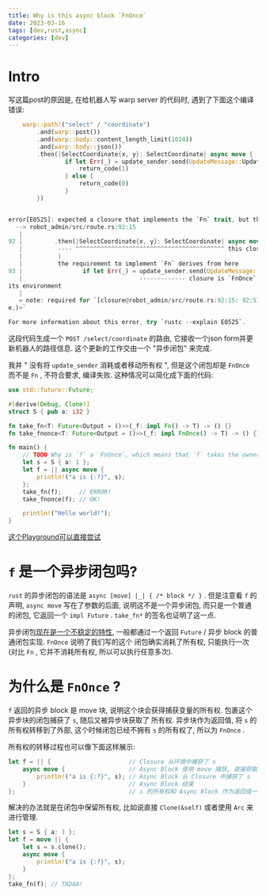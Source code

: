```yaml
---
title: Why is this async block `FnOnce`
date: 2023-03-16
tags: [dev,rust,async]
categories: [dev]
---
```

# Intro

写这篇post的原因是, 在给机器人写 warp server 的代码时,
遇到了下面这个编译错误:

``` rust
    warp::path!("select" / "coordinate")
        .and(warp::post())
        .and(warp::body::content_length_limit(1024))
        .and(warp::body::json())
        .then(|SelectCoordinate{x, y}: SelectCoordinate| async move {
                if let Err(_) = update_sender.send(UpdateMessage::Update(StateUpdate::AddNewRouteByCoordinate(crate::robot::Coordinate(x, y)))).await {
                    return_code(1)
                } else {
                    return_code(0)
                }
        })


error[E0525]: expected a closure that implements the `Fn` trait, but this closure only implements `FnOnce`
  --> robot_admin/src/route.rs:92:15
   |
92 |         .then(|SelectCoordinate{x, y}: SelectCoordinate| async move {
   |          ---- ^^^^^^^^^^^^^^^^^^^^^^^^^^^^^^^^^^^^^^^^^^ this closure implements `FnOnce`, not `Fn`
   |          |
   |          the requirement to implement `Fn` derives from here
93 |                 if let Err(_) = update_sender.send(UpdateMessage::Update(StateUpdate::AddNewRouteByCoordinate(crate:...
   |                                 ------------- closure is `FnOnce` because it moves the variable `update_sender` out of 
its environment
   |
   = note: required for `[closure@robot_admin/src/route.rs:92:15: 92:57]` to implement `warp::generic::Func<(SelectCoordinat
e,)>`

For more information about this error, try `rustc --explain E0525`.
```

这段代码生成一个 `POST /select/coordinate` 的路由, 它接收一个json
form并更新机器人的路径信息. 这个更新的工作交由一个 "异步闭包" 来完成.

我并 " 没有将 `update_sender` 消耗或者移动所有权 ", 但是这个闭包却是
`FnOnce` 而不是 `Fn` , 不符合要求, 编译失败.
这种情况可以简化成下面的代码:

``` rust
use std::future::Future;

#[derive(Debug, Clone)]
struct S { pub a: i32 }

fn take_fn<T: Future<Output = ()>>(_f: impl Fn() -> T) -> () {}
fn take_fnonce<T: Future<Output = ()>>(_f: impl FnOnce() -> T) -> () {}

fn main() {
    // TODO Why is `f` a `FnOnce`, which means that `f` takes the ownership of s and consumes it.
    let s = S { a: 1 };
    let f = || async move {
        println!("a is {:?}", s);
    };
    take_fn(f);     // ERROR!
    take_fnonce(f); // OK!

    println!("Hello world!");
}
```

[这个Playground可以直接尝试](https://play.rust-lang.org/?version=stable&mode=debug&edition=2021&gist=3029d58d12f93f8a744481a5b6c1aa9e)

# `f` 是一个异步闭包吗?

`rust` 的异步闭包的语法是 `async [move] |_| { /* block */ }` .
但是注意看 `f` 的声明, `async move` 写在了参数的后面,
说明这不是一个异步闭包, 而只是一个普通的闭包, 它返回一个 `impl Future` .
`take_fn*` 的签名也证明了这一点.

异步闭包[现在是一个不稳定的特性](https://github.com/rust-lang/rust/issues/62290),
一般都通过一个返回 `Future` / 异步 block 的普通闭包实现. `FnOnce`
说明了我们写的这个 闭包确实消耗了所有权, 只能执行一次 (对比 `Fn` ,
它并不消耗所有权, 所以可以执行任意多次).

# 为什么是 `FnOnce` ?

`f` 返回的异步 block 是 move 块, 说明这个块会获得捕获变量的所有权.
包裹这个异步块的闭包捕获了 `s`, 随后又被异步块获取了 所有权.
异步块作为返回值, 将 `s` 的所有权转移到了外部, 这个时候闭包已经不拥有
`s` 的所有权了, 所以为 `FnOnce` .

所有权的转移过程也可以像下面这样展示:

``` rust
let f = || {                      // Closure 从环境中捕获了 s
    async move {                  // Async Block 使用 move 捕获, 直接获取所有权而不是借用
        println!("a is {:?}", s); // Async Block 从 Closure 中捕获了 s
    }                             // Async Block 结束
};                                // s 的所有权和 Async Block 作为返回值一同转移到了外部
```

解决的办法就是在闭包中保留所有权, 比如说直接 `Clone(&self)` 或者使用
`Arc` 来进行管理.

``` rust
let s = S { a: 1 };
let f = move || {
    let s = s.clone();
    async move {
        println!("a is {:?}", s);
    }
};
take_fn(f); // TADAA!
```
